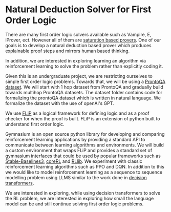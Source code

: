 # Natural Deduction Solver for First Order Logic

There are many first order logic solvers available such as Vampire, E, iProver, ect. However all of them are [saturation based provers](https://www.sciencedirect.com/science/article/pii/S0168007222000823). One of our goals is to develop a natural deduction based prover which produces explainable proof steps and mirrors human based thinking. 

In addition, we are interested in exploring learning an algorithm via reinforcement learning to solve the problem rather than explicitly coding it. 

Given this is an undergraduate project, we are restricting ourselves to simple first order logic problems. Towards that, we will be using a [ProntoQA dataset](https://arxiv.org/pdf/2210.01240). We will start with 1 hop dataset from ProntoQA and gradually build towards multihop ProntoQA datasets. The dataset folder contains code for formalizing the prontoQA dataset which is written in natural language. We formalize the dataset with the use of openAI's GPT. 

We use [FLiP](https://jon-jacky.github.io/FLiP/www/reference-nd.html) as a logical framework for defining logic and as a proof checker for when the proof is built. FLiP is an extension of python built to understand first order logic. 

Gymnasium is an open source python library for developing and comparing reinforcement learning applications by providing a standard API to communicate between learning algorithms and environments. We will build a custom environment that wraps FLiP and provides a standard set of gymnasium interfaces that could be used by popular frameworks such as [Stable-Baselines3](https://stable-baselines3.readthedocs.io/en/master/), [coreRL](https://docs.cleanrl.dev/) and [RLlib](https://docs.ray.io/en/latest/rllib/index.html). We experiment with classic reinforcement learning algorithms such as PPO and DQN. In addition to this we would like to model reinforcement learning as a sequence to sequence modelling problem using LLMS similar to the work done in [decision transformers](https://arxiv.org/abs/2106.01345). 

We are interested in exploring, while using decision transformers to solve the RL problem, we are interested in exploring how small the language model can be and still continue solving first order logic problems. 


